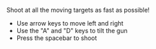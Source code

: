 Shoot at all the moving targets as fast as possible!
- Use arrow keys to move left and right
- Use the "A" and "D" keys to tilt the gun
- Press the spacebar to shoot

